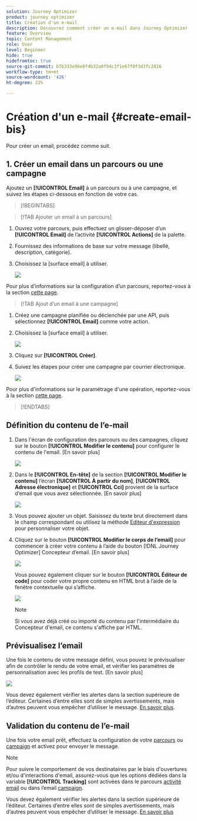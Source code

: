 ```yaml
---
solution: Journey Optimizer
product: journey optimizer
title: Création d'un e-mail
description: Découvrez comment créer un e-mail dans Journey Optimizer
feature: Overview
topic: Content Management
role: User
level: Beginner
hide: true
hidefromtoc: true
source-git-commit: b7b333e96e0f4b32a0f94c3f1e67f0f3d3fc2816
workflow-type: tm+mt
source-wordcount: '426'
ht-degree: 22%

---
```


# Création d&#39;un e-mail {#create-email-bis}

Pour créer un email, procédez comme suit.

## 1. Créer un email dans un parcours ou une campagne

Ajoutez un **[!UICONTROL Email]** à un parcours ou à une campagne, et suivez les étapes ci-dessous en fonction de votre cas.

>[!BEGINTABS]

>[!TAB Ajouter un email à un parcours]

1. Ouvrez votre parcours, puis effectuez un glisser-déposer d’un **[!UICONTROL Email]** de l’activité **[!UICONTROL Actions]** de la palette.

1. Fournissez des informations de base sur votre message (libellé, description, catégorie).

1. Choisissez la [surface email] à utiliser.

   ![](assets/email_journey.png)

Pour plus d’informations sur la configuration d’un parcours, reportez-vous à la section [cette page](../building-journeys/journey-gs.md).

>[!TAB Ajout d’un email à une campagne]

1. Créez une campagne planifiée ou déclenchée par une API, puis sélectionnez **[!UICONTROL Email]** comme votre action.

1. Choisissez la [surface email] à utiliser.

   ![](assets/email_campaign.png)

1. Cliquez sur **[!UICONTROL Créer]**.

1. Suivez les étapes pour créer une campagne par courrier électronique.

   ![](assets/email_campaign_steps.png)

<!--
From the **[!UICONTROL Action]** section, specify if you want to track how your recipients react to your delivery: you can track email opens, and/or clicks on links and buttons in your email.

![](assets/email_campaign_tracking.png)
-->

Pour plus d&#39;informations sur le paramétrage d&#39;une opération, reportez-vous à la section [cette page](../campaigns/get-started-with-campaigns.md).

>[!ENDTABS]

## Définition du contenu de l’e-mail

1. Dans l&#39;écran de configuration des parcours ou des campagnes, cliquez sur le bouton **[!UICONTROL Modifier le contenu]** pour configurer le contenu de l&#39;email. [En savoir plus]

   ![](assets/email_campaign_edit_content.png)

1. Dans le **[!UICONTROL En-tête]** de la section **[!UICONTROL Modifier le contenu]** l’écran **[!UICONTROL À partir du nom]**, **[!UICONTROL Adresse électronique]** et **[!UICONTROL Cci]** provient de la surface d’email que vous avez sélectionnée. [En savoir plus] <!--check if same for journey-->

   ![](assets/email_designer_edit_content_header.png)

1. Vous pouvez ajouter un objet. Saisissez du texte brut directement dans le champ correspondant ou utilisez la méthode [Editeur d&#39;expression](../personalization/personalization-build-expressions.md) pour personnaliser votre objet.

1. Cliquez sur le bouton **[!UICONTROL Modifier le corps de l’email]** pour commencer à créer votre contenu à l’aide du bouton [!DNL Journey Optimizer] Concepteur d’email. [En savoir plus]

   ![](assets/email_designer_edit_email_body.png)

   Vous pouvez également cliquer sur le bouton **[!UICONTROL Éditeur de code]** pour coder votre propre contenu en HTML brut à l’aide de la fenêtre contextuelle qui s’affiche.

   ![](assets/email_designer_edit_code_editor.png)

   >[!NOTE]
   >
   >Si vous avez déjà créé ou importé du contenu par l&#39;intermédiaire du Concepteur d&#39;email, ce contenu s&#39;affiche par HTML.

## Prévisualisez l’email

Une fois le contenu de votre message défini, vous pouvez le prévisualiser afin de contrôler le rendu de votre email, et vérifier les paramètres de personnalisation avec les profils de test. [En savoir plus]

![](assets/email_designer_edit_simulate.png)

Vous devez également vérifier les alertes dans la section supérieure de l’éditeur.  Certaines d’entre elles sont de simples avertissements, mais d’autres peuvent vous empêcher d’utiliser le message. [En savoir plus](alerts.md).

## Validation du contenu de l’e-mail

Une fois votre email prêt, effectuez la configuration de votre [parcours](../building-journeys/journey-gs.md) ou [campaign](../campaigns/create-campaign.md) et activez pour envoyer le message.

>[!NOTE]
>
>Pour suivre le comportement de vos destinataires par le biais d&#39;ouvertures et/ou d&#39;interactions d&#39;email, assurez-vous que les options dédiées dans la variable **[!UICONTROL Tracking]** sont activées dans le parcours [activité email](../building-journeys/journeys-message.md) ou dans l’email [campaign](../campaigns/create-campaign.md).

Vous devez également vérifier les alertes dans la section supérieure de l’éditeur.  Certaines d’entre elles sont de simples avertissements, mais d’autres peuvent vous empêcher d’utiliser le message. [En savoir plus](alerts.md)

